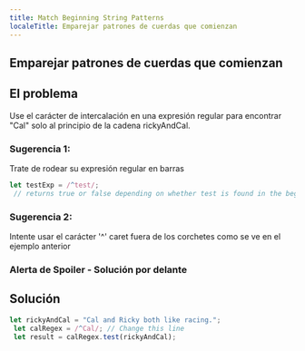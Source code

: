 ```yaml
---
title: Match Beginning String Patterns
localeTitle: Emparejar patrones de cuerdas que comienzan
---
```

## Emparejar patrones de cuerdas que comienzan

## El problema

Use el carácter de intercalación en una expresión regular para encontrar "Cal" solo al principio de la cadena rickyAndCal.

### Sugerencia 1:

Trate de rodear su expresión regular en barras

```javascript
let testExp = /^test/; 
 // returns true or false depending on whether test is found in the beginning of the string 
```

### Sugerencia 2:

Intente usar el carácter '^' caret fuera de los corchetes como se ve en el ejemplo anterior

### Alerta de Spoiler - Solución por delante

## Solución

```javascript
let rickyAndCal = "Cal and Ricky both like racing."; 
 let calRegex = /^Cal/; // Change this line 
 let result = calRegex.test(rickyAndCal); 

```